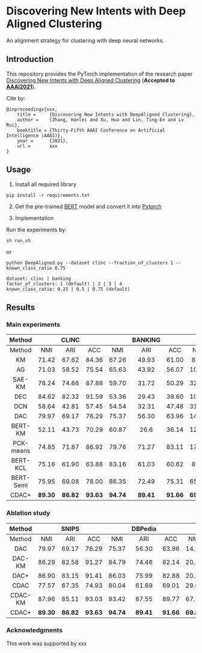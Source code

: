 # Discovering New Intents with Deep Aligned Clustering

An alignment strategy for clustering with deep neural networks.

## Introduction
This repository provides the PyTorch implementation of the research paper [Discovering New Intents with Deep Aligned Clustering](https://arxiv.org/abs/1711.10125) (**Accepted to [AAAI2021](https://xxx)**).

Cite by:
```
@inproceedings{xxx,
	title =	    {Discovering New Intents with DeepAligned Clustering},
	author =    {Zhang, Hanlei and Xu, Hua and Lin, Ting-En and Lv Rui},
	booktitle = {Thirty-Fifth AAAI Conference on Artificial Intelligence (AAAI)},
	year =      {2021},
	url =       xxx
}
```

## Usage
1. Install all required library
```
pip install -r requirements.txt
```

2. Get the pre-trained [BERT](https://storage.googleapis.com/bert_models/2018_10_18/uncased_L-12_H-768_A-12.zip) model and convert it into [Pytorch](https://huggingface.co/transformers/converting_tensorflow_models.html) 


3. Implementation

Run the experiments by: 
```
sh run.sh
```
or
```
python DeepAligned.py --dataset clinc --fraction_of_clusters 1 --known_class_ratio 0.75
```
```
dataset: clinc | banking
factor_of_clusters: 1 (default) | 2 | 3 | 4 
known_class_ratio: 0.25 | 0.5 | 0.75 (default)
```



##  Results
### Main experiments
| Method   |       | CLINC |       |       |BANKING|       |       | xxx |       |
|:--------:|:-----:|:-----:|:-----:|:-----:|:-----:|:-----:|:-----:|:-----:|:-----:|
| Method   |  NMI  |  ARI  |  ACC  |  NMI  |  ARI  |  ACC  |  NMI  |  ARI  |  ACC  |
| KM       | 71.42 | 67.62 | 84.36 | 67.26 | 49.93 | 61.00 | 8.24  | 1.46  | 13.55 |
| AG       | 71.03 | 58.52 | 75.54 | 65.63 | 43.92 | 56.07 | 10.62 | 2.12  | 14.66 |
| SAE-KM   | 78.24 | 74.66 | 87.88 | 59.70 | 31.72 | 50.29 | 32.62 | 17.07 | 34.44 |
| DEC      | 84.62 | 82.32 | 91.59 | 53.36 | 29.43 | 39.60 | 10.88 | 3.76  | 13.09 |
| DCN      | 58.64 | 42.81 | 57.45 | 54.54 | 32.31 | 47.48 | 31.09 | 15.45 | 34.26 |
| DAC      | 79.97 | 69.17 | 76.29 | 75.37 | 56.30 | 63.96 | 14.71 | 2.76  | 16.30 |
| BERT-KM  | 52.11 | 43.73 | 70.29 | 60.87 | 26.6  | 36.14 | 12.98 | 0.51  | 13.9  |
| PCK-means| 74.85 | 71.87 | 86.92 | 79.76 | 71.27 | 83.11 | 17.26 | 5.35  | 24.16 |
| BERT-KCL | 75.16 | 61.90 | 63.88 | 83.16 | 61.03 | 60.62 | 8.84  | 7.81  | 13.94 |
| BERT-Semi| 75.95 | 69.08 | 78.00 | 86.35 | 72.49 | 75.31 | 65.07 | 47.48 | 65.28 |
| CDAC+    | __89.30__ | __86.82__ | __93.63__ | __94.74__ | __89.41__ | __91.66__ | __69.84__ | __52.59__ | __73.48__ |

### Ablation study
| Method   |       | SNIPS |       |       |DBPedia|       |       | Stack |       |
|:--------:|:-----:|:-----:|:-----:|:-----:|:-----:|:-----:|:-----:|:-----:|:-----:|
| Method   |  NMI  |  ARI  |  ACC  |  NMI  |  ARI  |  ACC  |  NMI  |  ARI  |  ACC  |
| DAC      | 79.97 | 69.17 | 76.29 | 75.37 | 56.30 | 63.96 | 14.71 | 2.76  | 16.30 |
| DAC-KM   | 86.29 | 82.58 | 91.27 | 84.79 | 74.46 | 82.14 | 20.28 |  7.09 | 23.69 |
| DAC+     | 86.90 | 83.15 | 91.41 | 86.03 | 75.99 | 82.88 | 20.26 |  7.10 | 23.69 |
| CDAC     | 77.57 | 67.35 | 74.93 | 80.04 | 61.69 | 69.01 | 29.69 |  8.00 | 23.97 |
| CDAC-KM  | 87.96 | 85.11 | 93.03 | 93.42 | 87.55 | 89.77 | 67.71 | 45.65 | 71.49 |
| CDAC+    | __89.30__ | __86.82__ | __93.63__ | __94.74__ | __89.41__ | __91.66__ | __69.84__ | __52.59__ | __73.48__ |



### Acknowledgments
This work was supported by xxx
